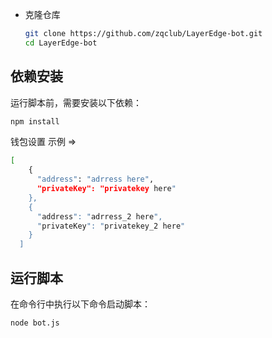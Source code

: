 - 克隆仓库
  ```bash
  git clone https://github.com/zqclub/LayerEdge-bot.git
  cd LayerEdge-bot
   ```


## 依赖安装
运行脚本前，需要安装以下依赖：

```bash
npm install

```
钱包设置
示例 =>
```bash
[
    {
      "address": "adrress here",
      "privateKey": "privatekey here"
    },
    {
      "address": "adrress_2 here",
      "privateKey": "privatekey_2 here"
    }
  ]
```
## 运行脚本
在命令行中执行以下命令启动脚本：
```bash
node bot.js
```

